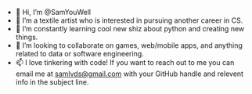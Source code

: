 - 👋 Hi, I’m @SamYouWell
- 👀 I’m a textile artist who is interested in pursuing another career in CS.
- 🌱 I’m constantly learning cool new shiz about python and creating new things.
- 💞️ I’m looking to collaborate on games, web/mobile apps, and anything related to data or software engineering. 
- 📫 I love tinkering with code! If you want to reach out to me you can email me at samlvds@gmail.com with your
GitHub handle and relevent info in the subject line.

<!---
SamYouWell/SamYouWell is a ✨ special ✨ repository because its `README.md` (this file) appears on your GitHub profile.
You can click the Preview link to take a look at your changes.
--->
